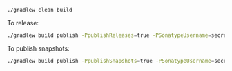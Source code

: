 ```bash
./gradlew clean build 
```

To release:

```bash
./gradlew build publish -PpublishReleases=true -PSonatypeUsername=secret-user -PSonatypePassword=secret-password
```

To publish snapshots:

```bash
./gradlew build publish -PpublishSnapshots=true -PSonatypeUsername=secret-user -PSonatypePassword=secret-password
```